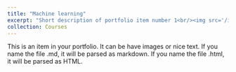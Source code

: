 ```yaml
---
title: "Machine learning"
excerpt: "Short description of portfolio item number 1<br/><img src='/images/Mlcerf.png'>"
collection: Courses
---
```


This is an item in your portfolio. It can be have images or nice text. If you name the file .md, it will be parsed as markdown. If you name the file .html, it will be parsed as HTML. 
